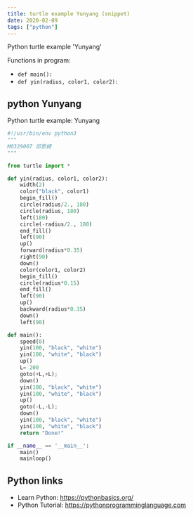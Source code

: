 ```yaml
---
title: turtle example Yunyang (snippet)
date: 2020-02-09
tags: ["python"]
---
```

Python turtle example 'Yunyang'

Functions in program: 
* `def main():`
* `def yin(radius, color1, color2):`

## python Yunyang

Python turtle example: Yunyang

```python
#!/usr/bin/env python3
"""
M0329007 邱思綺
"""

from turtle import *

def yin(radius, color1, color2):
    width(2)
    color("black", color1)
    begin_fill()
    circle(radius/2., 180)
    circle(radius, 180)
    left(180)
    circle(-radius/2., 180)
    end_fill()
    left(90)
    up()
    forward(radius*0.35)
    right(90)
    down()
    color(color1, color2)
    begin_fill()
    circle(radius*0.15)
    end_fill()
    left(90)
    up()
    backward(radius*0.35)
    down()
    left(90)

def main():
    speed(0)
    yin(100, "black", "white")
    yin(100, "white", "black")
    up()
    L= 200
    goto(+L,+L);
    down()
    yin(100, "black", "white")
    yin(100, "white", "black")
    up()
    goto(-L,-L);
    down()
    yin(100, "black", "white")
    yin(100, "white", "black")
    return "Done!"

if __name__ == '__main__':
    main()
    mainloop()


```

## Python links

- Learn Python: https://pythonbasics.org/
- Python Tutorial: https://pythonprogramminglanguage.com
